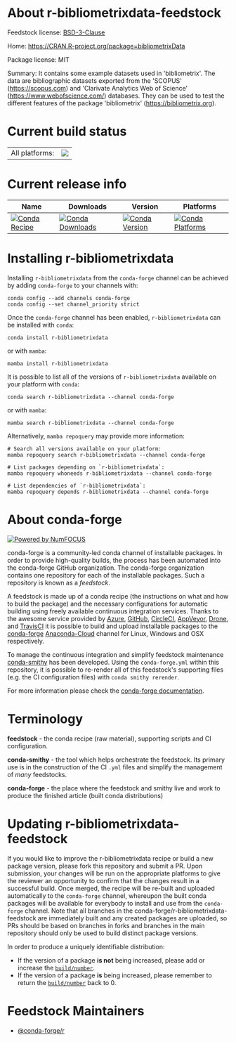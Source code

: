 About r-bibliometrixdata-feedstock
==================================

Feedstock license: [BSD-3-Clause](https://github.com/conda-forge/r-bibliometrixdata-feedstock/blob/main/LICENSE.txt)

Home: https://CRAN.R-project.org/package=bibliometrixData

Package license: MIT

Summary: It contains some example datasets used in 'bibliometrix'. The data are bibliographic datasets exported from the 'SCOPUS' (<https://scopus.com>) and 'Clarivate Analytics Web of Science' (<https://www.webofscience.com/>) databases. They can be used to test the different features of the package 'bibliometrix' (<https://bibliometrix.org>).

Current build status
====================


<table><tr><td>All platforms:</td>
    <td>
      <a href="https://dev.azure.com/conda-forge/feedstock-builds/_build/latest?definitionId=20217&branchName=main">
        <img src="https://dev.azure.com/conda-forge/feedstock-builds/_apis/build/status/r-bibliometrixdata-feedstock?branchName=main">
      </a>
    </td>
  </tr>
</table>

Current release info
====================

| Name | Downloads | Version | Platforms |
| --- | --- | --- | --- |
| [![Conda Recipe](https://img.shields.io/badge/recipe-r--bibliometrixdata-green.svg)](https://anaconda.org/conda-forge/r-bibliometrixdata) | [![Conda Downloads](https://img.shields.io/conda/dn/conda-forge/r-bibliometrixdata.svg)](https://anaconda.org/conda-forge/r-bibliometrixdata) | [![Conda Version](https://img.shields.io/conda/vn/conda-forge/r-bibliometrixdata.svg)](https://anaconda.org/conda-forge/r-bibliometrixdata) | [![Conda Platforms](https://img.shields.io/conda/pn/conda-forge/r-bibliometrixdata.svg)](https://anaconda.org/conda-forge/r-bibliometrixdata) |

Installing r-bibliometrixdata
=============================

Installing `r-bibliometrixdata` from the `conda-forge` channel can be achieved by adding `conda-forge` to your channels with:

```
conda config --add channels conda-forge
conda config --set channel_priority strict
```

Once the `conda-forge` channel has been enabled, `r-bibliometrixdata` can be installed with `conda`:

```
conda install r-bibliometrixdata
```

or with `mamba`:

```
mamba install r-bibliometrixdata
```

It is possible to list all of the versions of `r-bibliometrixdata` available on your platform with `conda`:

```
conda search r-bibliometrixdata --channel conda-forge
```

or with `mamba`:

```
mamba search r-bibliometrixdata --channel conda-forge
```

Alternatively, `mamba repoquery` may provide more information:

```
# Search all versions available on your platform:
mamba repoquery search r-bibliometrixdata --channel conda-forge

# List packages depending on `r-bibliometrixdata`:
mamba repoquery whoneeds r-bibliometrixdata --channel conda-forge

# List dependencies of `r-bibliometrixdata`:
mamba repoquery depends r-bibliometrixdata --channel conda-forge
```


About conda-forge
=================

[![Powered by
NumFOCUS](https://img.shields.io/badge/powered%20by-NumFOCUS-orange.svg?style=flat&colorA=E1523D&colorB=007D8A)](https://numfocus.org)

conda-forge is a community-led conda channel of installable packages.
In order to provide high-quality builds, the process has been automated into the
conda-forge GitHub organization. The conda-forge organization contains one repository
for each of the installable packages. Such a repository is known as a *feedstock*.

A feedstock is made up of a conda recipe (the instructions on what and how to build
the package) and the necessary configurations for automatic building using freely
available continuous integration services. Thanks to the awesome service provided by
[Azure](https://azure.microsoft.com/en-us/services/devops/), [GitHub](https://github.com/),
[CircleCI](https://circleci.com/), [AppVeyor](https://www.appveyor.com/),
[Drone](https://cloud.drone.io/welcome), and [TravisCI](https://travis-ci.com/)
it is possible to build and upload installable packages to the
[conda-forge](https://anaconda.org/conda-forge) [Anaconda-Cloud](https://anaconda.org/)
channel for Linux, Windows and OSX respectively.

To manage the continuous integration and simplify feedstock maintenance
[conda-smithy](https://github.com/conda-forge/conda-smithy) has been developed.
Using the ``conda-forge.yml`` within this repository, it is possible to re-render all of
this feedstock's supporting files (e.g. the CI configuration files) with ``conda smithy rerender``.

For more information please check the [conda-forge documentation](https://conda-forge.org/docs/).

Terminology
===========

**feedstock** - the conda recipe (raw material), supporting scripts and CI configuration.

**conda-smithy** - the tool which helps orchestrate the feedstock.
                   Its primary use is in the construction of the CI ``.yml`` files
                   and simplify the management of *many* feedstocks.

**conda-forge** - the place where the feedstock and smithy live and work to
                  produce the finished article (built conda distributions)


Updating r-bibliometrixdata-feedstock
=====================================

If you would like to improve the r-bibliometrixdata recipe or build a new
package version, please fork this repository and submit a PR. Upon submission,
your changes will be run on the appropriate platforms to give the reviewer an
opportunity to confirm that the changes result in a successful build. Once
merged, the recipe will be re-built and uploaded automatically to the
`conda-forge` channel, whereupon the built conda packages will be available for
everybody to install and use from the `conda-forge` channel.
Note that all branches in the conda-forge/r-bibliometrixdata-feedstock are
immediately built and any created packages are uploaded, so PRs should be based
on branches in forks and branches in the main repository should only be used to
build distinct package versions.

In order to produce a uniquely identifiable distribution:
 * If the version of a package **is not** being increased, please add or increase
   the [``build/number``](https://docs.conda.io/projects/conda-build/en/latest/resources/define-metadata.html#build-number-and-string).
 * If the version of a package **is** being increased, please remember to return
   the [``build/number``](https://docs.conda.io/projects/conda-build/en/latest/resources/define-metadata.html#build-number-and-string)
   back to 0.

Feedstock Maintainers
=====================

* [@conda-forge/r](https://github.com/conda-forge/r/)

